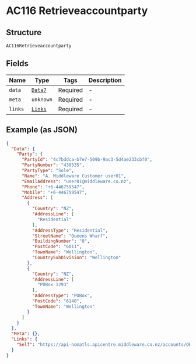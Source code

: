 
# AC116 Retrieveaccountparty

## Structure

`AC116Retrieveaccountparty`

## Fields

| Name | Type | Tags | Description |
|  --- | --- | --- | --- |
| `data` | [`Data7`](../../doc/models/data-7.md) | Required | - |
| `meta` | `unknown` | Required | - |
| `links` | [`Links`](../../doc/models/links.md) | Required | - |

## Example (as JSON)

```json
{
  "Data": {
    "Party": {
      "PartyId": "4c7bddca-b7e7-509b-9ac3-5d4ae233cbf0",
      "PartyNumber": "430535",
      "PartyType": "Sole",
      "Name": "A. Middleware Customer user01",
      "EmailAddress": "user01@middleware.co.nz",
      "Phone": "+6-446759547",
      "Mobile": "+6-446759547",
      "Address": [
        {
          "Country": "NZ",
          "AddressLine": [
            "Residential"
          ],
          "AddressType": "Residential",
          "StreetName": "Queens Wharf",
          "BuildingNumber": "8",
          "PostCode": "6011",
          "TownName": "Wellington",
          "CountrySubDivision": "Wellington"
        },
        {
          "Country": "NZ",
          "AddressLine": [
            "POBox 1293"
          ],
          "AddressType": "POBox",
          "PostCode": "6140",
          "TownName": "Wellington"
        }
      ]
    }
  },
  "Meta": {},
  "Links": {
    "Self": "https://api-nomatls.apicentre.middleware.co.nz/accounts/OBA-99-7046-5813780-00/party"
  }
}
```

